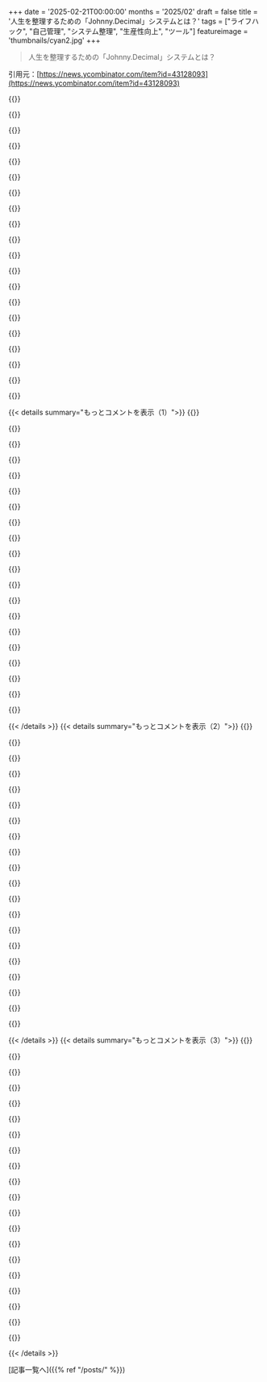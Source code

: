 +++
date = '2025-02-21T00:00:00'
months = '2025/02'
draft = false
title = '人生を整理するための「Johnny.Decimal」システムとは？'
tags = ["ライフハック", "自己管理", "システム整理", "生産性向上", "ツール"]
featureimage = 'thumbnails/cyan2.jpg'
+++

> 人生を整理するための「Johnny.Decimal」システムとは？

引用元：[https://news.ycombinator.com/item?id=43128093](https://news.ycombinator.com/item?id=43128093)

{{<matomeQuote body="Johnnyのシステムはすごくいいけど、マジで頭が爆発するかも。自分も自動車に21を割り振ったとして、保険をどこに置くか迷う。適当に振り分けるけど、後でどこに入れたかわからなくなる。全体を把握できないから、結局なにも見つけられなくなる。Johnnyに敬意を表するけど、正直使いこなせない。" userName="Beestie" createdAt="2025-02-21T17:16:44" color="">}}

{{<matomeQuote body="まさにその通りだね。情報は複数の文脈に関連することが多くて、どんなに階層的に整理しても覚えきれない。覚えるのが苦手な人には特に厳しい。タグやコンテンツ分類が解決策かもだけど、常にデータを整理する手間がかかる。最近は自動タグ付けのツールもあって助かってる。" userName="threecheese" createdAt="2025-02-22T16:46:57" color="">}}

{{<matomeQuote body="自分もどのフォルダに何を入れたか覚えてない。だから、検索を頻繁に使うんだ。90％はキーワードで探せるけど、ちゃんと自分に意味のある名前を付けないといけない。リンクも同様で、過去のチケットを探すのも簡単さ。ブラウザの履歴をあまり消さないのはこれが理由。" userName="xivzgrev" createdAt="2025-02-23T06:58:22" color="#ff5c5c">}}

{{<matomeQuote body="Johnnyだけど、これは典型的な例だね。保険は自動車の下か、車の中に保険を置くか、どっちかは自分の脳に合う方を選べばいい。実際、保険はその対象に近くに置くのが良い。インデックスも使えば、検索で簡単に探せるよ。" userName="jen729w" createdAt="2025-02-21T22:32:06" color="#45d325">}}

{{<matomeQuote body="そうだね、脳は人それぞれだから、選択が変わることもある。" userName="tener" createdAt="2025-02-22T08:36:53" color="">}}

{{<matomeQuote body="分かる。Johnny.Decimalを7年使ってきたけど、シンボリックリンクを使うことで管理が楽になった。仕事の整理がしやすくなったけど、プライベートはまだ試行錯誤してる。" userName="ics" createdAt="2025-02-22T18:05:39" color="">}}

{{<matomeQuote body="これだ！自分もフォルダよりタグの方が好き。ノートを一つのフォルダに入れて、タグを使うことで分類が楽になる。" userName="arbitrandomuser" createdAt="2025-02-21T18:03:06" color="">}}

{{<matomeQuote body="自分はタグが好きだけど、使い方がバラバラになっちゃうことが多い。そのせいで見つけられなくなる。ファイル構造だと、必ずどこかに入れる必要があるから管理しやすい。タグは色々と使えるけど、管理が難しい。" userName="benrutter" createdAt="2025-02-22T13:11:52" color="">}}

{{<matomeQuote body="オートコンプリートは助かるけど、ミススペルが問題で再タグ付けが大変になる。" userName="edgarvaldes" createdAt="2025-02-22T16:13:37" color="">}}

{{<matomeQuote body="さらに、タグは自然に階層構造になるべきだから、どんな分類でも対応できるようにしたい。" userName="lblume" createdAt="2025-02-21T18:16:00" color="">}}

{{<matomeQuote body="Obsidianみたいなリンクされたドキュメントのウィキシステムが好きだわ。複数の経路で情報にアクセスできるのがいい。健康保険はどっちのノートに入れるか悩むけど、必要に応じて適切な方にリンクすればOK。自分は小さいノートより大きくて見出しがたくさんある方が好きだな。" userName="Vegenoid" createdAt="2025-02-21T23:09:55" color="#ff5c5c">}}

{{<matomeQuote body="非テキストファイルをどうやってリンクするの？パソコンのファイルに直接リンクする感じ？それだとモバイルアプリで見れなくなるのかな？同期の仕組みに組み込んでるのか知りたい。" userName="fivestones" createdAt="2025-02-25T08:24:14" color="">}}

{{<matomeQuote body="非テキストファイルは「vault」ディレクトリのサブディレクトリに入れて、こんな感じでリンクするよ：>「![some description](media/something.pdf)」。全体のvaultはiCloudドライブにあるから、スマホでもファイルが見れるんだ。" userName="Vegenoid" createdAt="2025-03-01T07:00:24" color="#45d325">}}

{{<matomeQuote body="俺も似た問題に悩んでて、なるべくフラットに整理するようにしてる。全部を13に入れる感じで。フラットな構造は整理されてないみたいだけど、少ないアイテムなら一つずつ見るのが意外に早いよ。" userName="gloomyday" createdAt="2025-02-21T18:19:41" color="">}}

{{<matomeQuote body="今の時代はCtrl+Fで「insurance」だね。物理的な紙なら、重要な書類が入ったフォルダーの中にあるかな。階層に頼りすぎるのは危険で、特定の書類を探すなら、名前で探した方が効率的だよ。" userName="vvillena" createdAt="2025-02-22T20:07:52" color="">}}

{{<matomeQuote body="階層構造はタクソノミーの争いの元だよね。>「タグ付け」が最重要。だから1PasswordがBitwardenより好き。フォルダー必要なし、タグがあればいい。Firefoxのブックマークシステムも最高。" userName="mdaniel" createdAt="2025-02-22T20:55:58" color="#45d325">}}

{{<matomeQuote body="最近知ったんだけど、ターミナルからmacのSpotlight検索インデックスにアクセスできるmdfindを使うと便利。置き忘れたpdfを探すのに良いよ。" userName="koenneker" createdAt="2025-02-22T20:49:59" color="">}}

{{<matomeQuote body="この問題、俺も経験した。無理にシステムを作ろうとして考えすぎたんだ。結局、箱を作ってプラスチックの封筒を使って整理してる。何かあれば箱からごそごそ探せばいいから楽だよ。" userName="beAbU" createdAt="2025-02-21T17:44:04" color="">}}

{{<matomeQuote body="Zettelkastenを利用して、文字と数字を交互に使ってる。21a5は自分のモバイル用。分類って難しいよな。デューリー方式も同じ問題に直面してたと思う。" userName="blippage" createdAt="2025-02-23T08:56:00" color="#ff33a1">}}

{{<matomeQuote body="デューリーがどんなにひどい人だったか、知って驚いたよ。詳しくはWikipediaを見てみて。" userName="MollyRealized" createdAt="2025-02-24T02:08:01" color="">}}

{{< details summary="もっとコメントを表示（1）">}}
{{<matomeQuote body="なんで数字を使うのか分からないな。例でいうと、Citronの保険を21.2.8みたいに示すこともできるけど、automobiles.citron.insuranceって呼んでもいいじゃん。automobiles/citron/insuranceみたいだし、フォルダ構造を使うのと何が違うの？" userName="lylejantzi3rd" createdAt="2025-02-24T00:47:30" color="">}}

{{<matomeQuote body="フォルダをcitronにする方が、同じレベルでN個のフォルダを作れるから、2の方が管理しやすくなるってことが違いかな。" userName="unfixed" createdAt="2025-02-25T09:56:53" color="">}}

{{<matomeQuote body="必要なのは、アイテムが複数の場所に存在できるツリーだね。Bearはそのヒエラルキーのタグをうまくやってるし、多くのファイルシステムもハードリンクでできるけど、UXが微妙だね。" userName="xixixao" createdAt="2025-02-21T17:20:14" color="#ff33a1">}}

{{<matomeQuote body="おお、すごい発想だ！シュレーディンガーのファイルシステムが必要だな！どこにでも保険のポリシーがある感じが最高だ！" userName="Beestie" createdAt="2025-02-21T17:27:45" color="#785bff">}}

{{<matomeQuote body="まだ使ったことはないけど、二つの場所を探すのは十数箇所より楽だと思う。完璧ではないかもしれないけど、どちらかを適当に選んでも検索スペースを減らせるし、試してみるつもりだ。" userName="catlifeonmars" createdAt="2025-02-22T23:13:21" color="">}}

{{<matomeQuote body="JDみたいなものを自分のシステムにタグを使って導入しようと考えてるよ。PaperlessでPDFを整理して、Obsidianでメモ、Gmailでメール、Todoistでタスク、ClozeでCRMを使ってるんだけど、全部タグをサポートしてるんだ。" userName="zwayhowder" createdAt="2025-02-22T21:07:37" color="#ff33a1">}}

{{<matomeQuote body="それにはシンボリックリンクかハードリンクが役立つかもね。ハードリンクなら、同じファイルを二つの場所で見ることができて、変更や削除したら両方から消えるし。" userName="mindwork" createdAt="2025-02-21T18:18:04" color="">}}

{{<matomeQuote body="＞また削除したら他のディレクトリからも消えるってさ、君のOSはうちのと全然違うね。LinuxとmacOSのハードリンクはただの名前付きinodeだから、全部の参照が消えないとディスクを再利用できないんだ。" userName="mdaniel" createdAt="2025-02-22T20:58:58" color="">}}

{{<matomeQuote body="TheBrain.comみたいなツールが役立つね。一つのノードに複数の親と兄弟を持つことができるから。" userName="mjklin" createdAt="2025-02-22T20:51:16" color="">}}

{{<matomeQuote body="結局、いくつかの場所のうちの一つにしかないわけで、肝心なのはその場所を知っていて、すぐにアクセスできることだよ。" userName="dubeye" createdAt="2025-02-21T19:27:58" color="">}}

{{<matomeQuote body="そうそう、これだよね。" userName="methods21" createdAt="2025-02-26T14:21:44" color="">}}

{{<matomeQuote body="PKMでは発見性、ポータブル性、維持管理のしやすさ、リコールのしやすさのトレードオフがあるね。ポータブル性が大事で、Notionみたいなのは避けてる。テキストファイルは安心だけど、Johnny Decimalは新しいノートの追加が面倒だな。結局、検索機能があればリコールのしやすさは解決できるし、発見性がメリットって感じ。今はPARAに近いことやってるけど、Emacsのユーザーとしてはdenoteも面白い。" userName="erganemic" createdAt="2025-02-21T17:00:10" color="#ff33a1">}}

{{<matomeQuote body="発見性、ポータブル性、維持管理のしやすさのトレードオフについての洞察、いいね。オブシディアンはポータブルなシステムとして信頼してるよ。その基本概念は他の多くのアプリでも使われてるから。今はBear使ってるけど、問題なくオブシディアンに移行できたよ。" userName="SebastianKra" createdAt="2025-02-25T11:51:39" color="#ff5733">}}

{{<matomeQuote body="僕も同じような感じ！全てを一つのフォルダにプレーンテキストのMarkdownファイルで保存してる。自分のソフトが壊れても、最新のインデクサーに取り込むだけだし問題なし。" userName="disqard" createdAt="2025-02-22T00:05:46" color="">}}

{{<matomeQuote body="paperless-ngxを使ってて、ドキュメントを10種類ぐらい管理してる。郵便物や処方箋をスキャンして基本的に全部入れちゃう。分類機能があって、時間が経つと自動で日付や種類を判別してくれる。バックアップも定期的に取ってるし、管理がすごく楽だよ。" userName="ornornor" createdAt="2025-02-23T12:32:13" color="">}}

{{<matomeQuote body="Johnny Decimalが解決しようとしてること、ほんとにわかるよ。デジタル整理はみんな苦労してて、シンプルなシステムは魅力的だよね。でも、実際の情報は一つのカテゴリーに収まりきらないことが多い。Johnny Decimalの強みはシンプルさだけど、それが実際の複雑さに対する弱点にもなってる。情報の自然なつながりを無視せずに、文書が複数の文脈に存在できるアプローチの方が成功することが多い。" userName="bluechair" createdAt="2025-02-21T15:59:15" color="#785bff">}}

{{<matomeQuote body="タグの重要性を感じるよ。アイテムが複数のカテゴリーに表示できるから、重複を避けつつも各カテゴリーに関連付けられる。" userName="raintrees" createdAt="2025-02-21T16:13:26" color="">}}

{{<matomeQuote body="やっぱりシステムを持つことが大事で、どのシステムでもいいと思う。階層を3レベルに制限することに大きな意義は感じないし、作成時間をファイル名に入れることも冗長だと思う。でもやってしまうことが多いんだよね。" userName="vander_elst" createdAt="2025-02-21T15:46:39" color="">}}

{{<matomeQuote body="過去の議論：<br>https://news.ycombinator.com/item?id=36308366<br>https://news.ycombinator.com/item?id=37506640<br>https://news.ycombinator.com/item?id=25398027" userName="dang" createdAt="2025-02-22T19:41:49" color="">}}

{{<matomeQuote body="ありがとう！要点をまとめると、Johnny Decimalはプロジェクトを整理するシステムで、いろんなスレッドがあるよ。<br>https://news.ycombinator.com/item?id=37506640<br>https://news.ycombinator.com/item?id=36308366<br>https://news.ycombinator.com/item?id=36300472" userName="oneeyedpigeon" createdAt="2025-02-21T15:46:38" color="">}}


{{< /details >}}
{{< details summary="もっとコメントを表示（2）">}}
{{<matomeQuote body="何回もコンピュータを移行してるせいか、ファイルの作成日が変になってる。JDは使ってないけど、年ごとのフォルダにいろいろ入れてて、例えば2012年に始めたグラフィックノベルがページによって2014年や2019年の日付になってることがある。これって移行のせい？それとも後から編集して新しいファイルとして保存したのかな？とにかく日付が変だよね。どんなシステムを持つかが大事なのは同意。" userName="egypturnash" createdAt="2025-02-21T16:09:24" color="">}}

{{<matomeQuote body="全く同意。ファイルをコピーする時って、元の日付が保持されるのか、それとも新たに始まるのか、正解はあるけど、使ってるOSやプログラムによって違うかも。でもそんなことに気を使いたくないよね。自分は作成日やユニーク名が必要な時は、日付をサフィックスとして加えてる。022125って感じで、一目で分かりやすくなるしね。" userName="MetaWhirledPeas" createdAt="2025-02-21T16:23:50" color="#38d3d3">}}

{{<matomeQuote body="250221の方が君のニーズには合ってると思うよ。" userName="charleshan" createdAt="2025-02-22T19:23:24" color="">}}

{{<matomeQuote body="ファイルシステムに作成日の追跡を任せるのは、データ移動の際に気を使わなきゃいけなくなるよね。20250221-nyc-tripみたいな名前は粗いけど耐久性が高い方法だと思う。" userName="cloudfudge" createdAt="2025-02-21T15:54:20" color="">}}

{{<matomeQuote body="20250221-nyc-tripは作成日時じゃなくて、テーマの識別子だよ。どっちも日付だけど、違う意味を持つんだ。" userName="ghostly_s" createdAt="2025-02-21T16:00:52" color="">}}

{{<matomeQuote body="作成日時から始めるとして、そうすると両方の意味を持つことになるんだよね。" userName="cloudfudge" createdAt="2025-02-25T00:06:42" color="">}}

{{<matomeQuote body="同意。こういう投稿の利点は、誰かが自身のシステムを文書化して、改良したこと。そしたら自分に合うアイデアを盗んで応用できる。整理整頓が苦手な自分には、こういうガイドが助かる。全体のシステムを試すと失敗することが多いから、気に入った部分だけを試してるんだ。" userName="zerkten" createdAt="2025-02-21T15:58:50" color="#ff5733">}}

{{<matomeQuote body="普段使ういくつかの階層が3レベルを超えてて、すごく面倒。作業のためにサブディレクトリをデスクトップにコピーすることもある。作業が終わったら、また小さな「箱」に戻してデスクトップのは消しちゃう。" userName="tsumnia" createdAt="2025-02-21T15:51:21" color="">}}

{{<matomeQuote body="そういうので、NeXT CubeのMiller Column Filebrowserが無性に恋しくなる。Appleの実装ももっとそれに似てほしい。MacBookで使うと、なんか「合ってない」感じなんだよね。" userName="WillAdams" createdAt="2025-02-21T15:56:20" color="">}}

{{<matomeQuote body="Johnny DecimalみたいなPARAを含むいろんな整理システムを試したけど、どれもうまくいかなかった。ADHDの自分には、整理に力を入れないのが一番合ってる。だからLogseq/Tana/Reflectみたいなツールがすごく役立ってる。ジャーナルに書いてタグを付けたり、必要があれば特定のページを作ってる。ただ検索とバックリンクがあればそれで十分なんだ。" userName="lardissone" createdAt="2025-02-21T15:56:42" color="#ff33a1">}}

{{<matomeQuote body="長年色んなアプリを試した結果、こういうシンプルな組織方法に落ち着いたよ。週に一回のクリーンアップで過去のノートとつなげてる。おかげで時間が節約できて、分析麻痺も減って、集中できるようになった。書くことが最重要だね。" userName="a1ff00" createdAt="2025-02-21T16:12:41" color="#785bff">}}

{{<matomeQuote body="＞ concoufany<br>それってcacophony（騒音）じゃない？" userName="Invictus0" createdAt="2025-02-21T16:38:25" color="">}}

{{<matomeQuote body="その通り！複雑なシステムはただのノイズだよ。シンプルなMDファイルと良い検索機能があれば、あっという間に必要な情報が見つかる。自分は年ごとに大きなファイルにメモやタスクを日ごとに分けてるよ。" userName="kossTKR" createdAt="2025-02-21T16:06:30" color="#45d325">}}

{{<matomeQuote body="自分もADHDではないけど、組織化に努力しないのが一番だと思う。ウェブサイト見て混乱したからすぐに閉じたし、組織は継続性が鍵だと思うけど、それが苦手なんだよね。" userName="niteshpant" createdAt="2025-02-21T16:02:45" color="#ff33a1">}}

{{<matomeQuote body="自分はADHDじゃないと思うけど、Logseqが大好き。ノート、日記、タスク管理の完璧なミックスだと思う。エントリーを整理するのが面倒だと、ログが全く取れなくなっちゃう。" userName="bicx" createdAt="2025-02-21T16:10:14" color="#ff33a1">}}

{{<matomeQuote body="色々なツールを試したけど結局Logseqに戻ってきた。素晴らしいね。ただ、モバイルアプリは本当にひどい。" userName="lardissone" createdAt="2025-02-21T16:27:37" color="">}}

{{<matomeQuote body="色んなKMSを試したけど、結局Google Keepに戻ってきてしまう。モバイルアプリの使いにくさが一番の理由。簡単に使えるアプリがあれば嬉しいのに。" userName="h14h" createdAt="2025-02-21T16:43:25" color="">}}

{{<matomeQuote body="もしモバイルアプリがPDFの読み込みやハイライトをデスクトップ版と同じくらいうまく扱えたら、Logseq以外のツールは使わないよ。PDFで読めれば最高なんだけど。" userName="smeej" createdAt="2025-02-21T17:20:46" color="#785bff">}}

{{<matomeQuote body="大体のものは続かないけど、今の自分のやり方はこれ。物理的なものはファイル整理ボックスで、デジタルはMediaWikiの簡単なインストール。手軽に編集できて、検索もまあまあ。" userName="znpy" createdAt="2025-02-21T16:31:23" color="">}}

{{<matomeQuote body="Capacitiesが大好き。オブジェクト指向でプロパティやタグがあって、フォルダがないのがいい。" userName="asystole" createdAt="2025-02-21T16:06:58" color="#785bff">}}


{{< /details >}}
{{< details summary="もっとコメントを表示（3）">}}
{{<matomeQuote body="最近使い始めて好きになってきたよ。特にAPIアクセスが最高で、音声メモの転写を日記に送れるのが便利。カスタムオブジェクトの機能も良い。ただ、他のプラットフォームからのインポート機能がないのが残念で、今はLogseqに歴史やメモが全部あるんだ。" userName="lardissone" createdAt="2025-02-24T20:34:03" color="#ff5733">}}

{{<matomeQuote body="試してみたけど、いい感じ。正直、アウトライニングが恋しい。折りたたみ機能のあるアウトライニングモードがあればいいな。おすすめありがとう。" userName="lardissone" createdAt="2025-02-21T16:26:25" color="">}}

{{<matomeQuote body="https://capacities.io/tutorials/outliner-mode" userName="asystole" createdAt="2025-02-21T16:34:14" color="">}}

{{<matomeQuote body="それ試したけど、アウトライニングモードをデフォルトにして欲しいんだ。行の先頭に’−’と書く代わりにさ。ちゃんと試してみるね。ありがとう。" userName="lardissone" createdAt="2025-02-21T17:00:45" color="">}}

{{<matomeQuote body="＞“私たちはみんなが知識を構築するためのツールにアクセスできるべきだと信じています。だからCapacitiesの主要製品はずっと無料です。”<br>ワオ、これには心をつかまれた。" userName="airstrike" createdAt="2025-02-21T16:13:36" color="#ff5c5c">}}

{{<matomeQuote body="何それ？" userName="mohaba" createdAt="2025-02-21T16:09:57" color="">}}

{{<matomeQuote body="この製品はすごく見えるし、モバイルアプリもすごく良さそう。でも、自己ホスティングじゃなくて標準形式じゃないと、会社が潰れたときにどうするの？データをエクスポートできても、どこにインポートするの？<br>代替品のリンクもどうぞ：<br>https://selfh.st/alternatives/notion/" userName="skoskie" createdAt="2025-02-21T16:26:21" color="">}}

{{<matomeQuote body="その気持ちわかるよ。私は自己ホスティングを気にしないタイプなんだ。Capacitiesはオブジェクト（メモやページ）の一括エクスポートができて、適切なフォルダ構造でマークダウンとフロントマター、メディアが全て含まれてるから大満足。" userName="asystole" createdAt="2025-02-21T16:36:06" color="#ff5c5c">}}

{{<matomeQuote body="彼らはHNのハグ・オブ・デスに押しつぶされてるかも。isEmailVerifiedエンドポイントが429エラー出すからサインアップできない。こんな実行力で、親密な知識を預けられるか？" userName="mdaniel" createdAt="2025-02-22T21:11:03" color="">}}

{{<matomeQuote body="ADHDの人たちからのフィードバックがいい感じみたいだから、ここのリンクも見てみたら？<br>https://www.limitless.ai/#pendant" userName="jonaias" createdAt="2025-02-21T16:16:53" color="">}}

{{<matomeQuote body="すごく魅力的な提案だね。今は予算がないけど、リリースやレビューが出てきたら注目しておく！" userName="egglemonsoup" createdAt="2025-02-21T16:42:51" color="#785bff">}}

{{<matomeQuote body="会話が記録されるのは嫌なんだけど、どうやってそれを防げるの？自分が記録されてるか確認する方法は？" userName="multjoy" createdAt="2025-02-21T19:40:41" color="">}}

{{<matomeQuote body="自分の国への発送待ちなんだ。10月23日に予約したのになぁ。" userName="lardissone" createdAt="2025-02-21T16:24:52" color="">}}

{{<matomeQuote body="その通りだね！" userName="doomnuts" createdAt="2025-02-21T16:03:39" color="">}}

{{<matomeQuote body="このシステムはクールだけど、人生のすべてを最適化しようとするのは疲れることもある。今はただ存在に集中して、大事なことを思い出そうとしてるんだ。メモを取ったりTODOリストは使うけど、今この瞬間に役立つために使ってるよ。色々失ったかもしれないけど、ストレスを減らしたことで全体的に良くなった。" userName="jppope" createdAt="2025-02-21T17:06:56" color="#785bff">}}

{{<matomeQuote body="まさにその通り。いくつかのことを失うことより、すべてのタスクでの精神的な負担が少ない方が大事だよ。今は毎日新しいページを作ってTODOリストを書くノートを使ってる。会議のメモもそこに書くけど、プロジェクトファイルには入れない方がいい。書籍からのメモを簡単に参照できる形式で保存できればいいのに。Kindleはダメだし、ObsidianはTikTokから180度違って、ちょっと頭を使うよね。" userName="robertritz" createdAt="2025-02-23T09:20:25" color="#785bff">}}

{{<matomeQuote body="Johnny.Decimalを試したけど、相当頑張った後にPARAに切り替えた。JDはカテゴリーが静的なら悪くないけど、個人で使うにはちょっと厳しくて覚えにくかった。小さなビジネスにはいいかもだけど、数字が面白くても自分だけで使うのには関係なかったし。記憶よりも収納を重視してたから、自分には合わなかった。結局、どんなシステムでもないよりはマシだよね。" userName="emacsen" createdAt="2025-02-21T15:53:40" color="">}}

{{<matomeQuote body="自分が messyタイプなのを理解するのが鍵だったよ。好きなことは、アイデアをその場でメモすることや、プロジェクト中はドキュメントがたくさんあること。終わったらフォルダにまとめて放置する。でも、NotionやObsidianみたいなツールは嫌だし、硬いシステムに縛られるのも嫌。自分の解決策はUpnote、Proton Drive、そして messyなデスクトップだよ。最適化できてるとは言えないけど、必要なことはすぐに見つけられるし、プロジェクト中はやるべきこともわかる。" userName="MailleQuiMaille" createdAt="2025-02-21T19:48:07" color="#38d3d3">}}

{{<matomeQuote body="＞ファイル階層を常識的に整理して、数字を追加して<br>>無駄に長いブログ記事を書く<br>>そしたらHNのフロントページに行く<br><br>そんな感じだね。ファイル名のスペースはどうかと思うし、なんでこれがHNで450ポイントも得るのか理解できない。" userName="fleshmonad" createdAt="2025-02-22T14:16:38" color="">}}

{{<matomeQuote body="Johnny.DecimalをObsidianのボールトで使ってるんだけど、未来に物を見つける目的よりは、シンプルで使いやすいシステムだからフォルダ階層の整理に使ってる感じかな。フォルダにはラベルを付けてるけど、ファイルには数値のラベル付けはしてないんだ。ジャーナルエントリーとかユニークなノート、ブログポスト、ブックノート、レシピ、個別のサイドプロジェクト用のフォルダがあって、いくつかのタグ（ほとんどテンプレートから自動生成）で過去のノートを探せるけど、そんなに頻繁には使わない。要するに、フォルダ階層をJohnny.Decimalにするのはすごく簡単で、仕事をどう整理するか考えなくて良くなったってこと。他のPKMの整理方法と比べると、手間がかからず、設置にも手間いらずだよ。" userName="spmcl" createdAt="2025-02-22T14:28:37" color="#38d3d3">}}


{{< /details >}}


[記事一覧へ]({{% ref "/posts/" %}})
